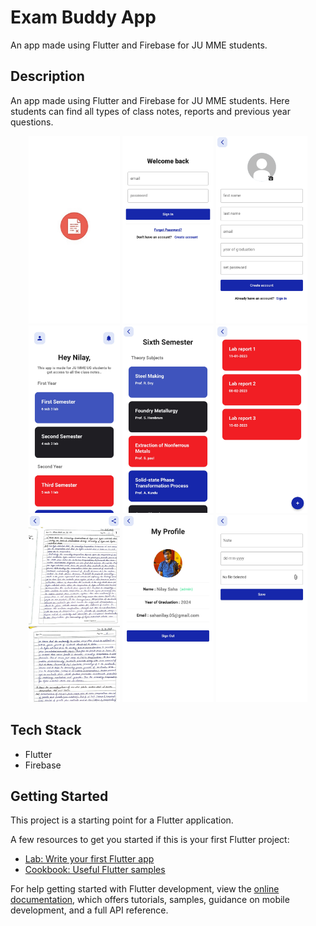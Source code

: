 # Exam Buddy App

An app made using Flutter and Firebase for JU MME students.

## Description
An app made using Flutter and Firebase for JU MME students. Here students can find all types of class notes, reports and previous year questions.

<p align="center">
<img src="https://github.com/nilaysaha05/ExamBuddy/blob/master/screenShots/1.jpg?raw=true" height="300">
<img src="https://github.com/nilaysaha05/ExamBuddy/blob/master/screenShots/6.jpg?raw=true" height="300">
<img src="https://github.com/nilaysaha05/ExamBuddy/blob/master/screenShots/7.jpg?raw=true" height="300">
<img src="https://github.com/nilaysaha05/ExamBuddy/blob/master/screenShots/2.jpg?raw=true" height="300">
<img src="https://github.com/nilaysaha05/ExamBuddy/blob/master/screenShots/3.jpg?raw=true" height="300">
<img src="https://github.com/nilaysaha05/ExamBuddy/blob/master/screenShots/4.jpg?raw=true" height="300">
<img src="https://github.com/nilaysaha05/ExamBuddy/blob/master/screenShots/5.jpg?raw=true" height="300">
<img src="https://github.com/nilaysaha05/ExamBuddy/blob/master/screenShots/8.jpg?raw=true" height="300">
<img src="https://github.com/nilaysaha05/ExamBuddy/blob/master/screenShots/9.jpg?raw=true" height="300">
</p>

## Tech Stack
- Flutter
- Firebase

## Getting Started

This project is a starting point for a Flutter application.

A few resources to get you started if this is your first Flutter project:

- [Lab: Write your first Flutter app](https://docs.flutter.dev/get-started/codelab)
- [Cookbook: Useful Flutter samples](https://docs.flutter.dev/cookbook)

For help getting started with Flutter development, view the
[online documentation](https://docs.flutter.dev/), which offers tutorials,
samples, guidance on mobile development, and a full API reference.
